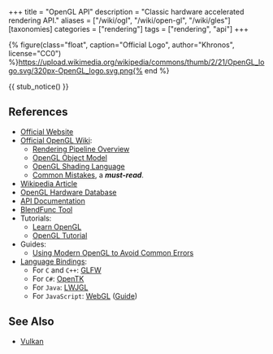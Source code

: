 +++
title = "OpenGL API"
description = "Classic hardware accelerated rendering API."
aliases = ["/wiki/ogl", "/wiki/open-gl", "/wiki/gles"]
[taxonomies]
categories = ["rendering"]
tags = ["rendering", "api"]
+++

{% figure(class="float", caption="Official Logo", author="Khronos", license="CC0") %}https://upload.wikimedia.org/wikipedia/commons/thumb/2/21/OpenGL_logo.svg/320px-OpenGL_logo.svg.png{% end %}

{{ stub_notice() }}

## References

- [Official Website](http://www.opengl.org/)
- [Official OpenGL Wiki](https://www.khronos.org/opengl/wiki/):
  - [Rendering Pipeline Overview](https://www.khronos.org/opengl/wiki/Rendering_Pipeline_Overview)
  - [OpenGL Object Model](https://www.khronos.org/opengl/wiki/OpenGL_Object)
  - [OpenGL Shading Language](https://www.khronos.org/opengl/wiki/OpenGL_Shading_Language)
  - [Common Mistakes](https://www.khronos.org/opengl/wiki/Common_Mistakes), a ***must-read***.
- [Wikipedia Article](https://en.wikipedia.org/wiki/OpenGL)
- [OpenGL Hardware Database](https://opengl.gpuinfo.org/)
- [API Documentation](https://docs.gl/)
- [BlendFunc Tool](https://www.andersriggelsen.dk/glblendfunc.php)
- Tutorials:
  - [Learn OpenGL](https://learnopengl.com/)
  - [OpenGL Tutorial](http://www.opengl-tutorial.org/)
- Guides:
  - [Using Modern OpenGL to Avoid Common Errors](https://juandiegomontoya.github.io/modern_opengl.html)
- [Language Bindings](https://www.khronos.org/opengl/wiki/Language_bindings):
  - For `C` and `C++`: [GLFW](https://www.glfw.org/)
  - For `C#`: [OpenTK](https://opentk.net/)
  - For `Java`: [LWJGL](https://www.lwjgl.org/)
  - For `JavaScript`: [WebGL](https://developer.mozilla.org/en-US/docs/Web/API/WebGL_API) ([Guide](https://webglfundamentals.org/))

## See Also

- [Vulkan](/wiki/vulkan)
